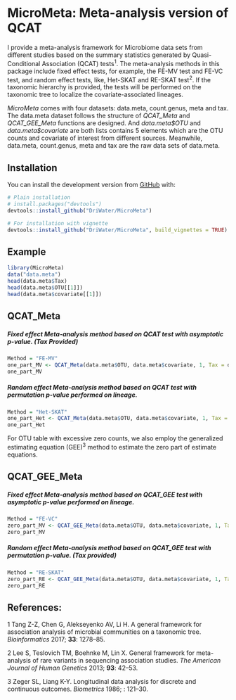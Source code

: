 
# MicroMeta: Meta-analysis version of QCAT

I provide a meta-analysis framework for Microbiome data sets from
different studies based on the summary statistics generated by
Quasi-Conditional Association (QCAT) tests<sup>1</sup>. The
meta-analysis methods in this package include fixed effect tests, for
example, the FE-MV test and FE-VC test, and random effect tests, like,
Het-SKAT and RE-SKAT test<sup>2</sup>. If the taxonomic hierarchy is
provided, the tests will be performed on the taxonomic tree to localize
the covariate-associated lineages.

*MicroMeta* comes with four datasets: data.meta, count.genus, meta and
tax. The data.meta dataset follows the structure of *QCAT_Meta* and
*QCAT_GEE_Meta* functions are designed. And *data.meta\$OTU* and
*data.meta\$covariate* are both lists contains 5 elements which are the
OTU counts and covariate of interest from different sources. Meanwhile,
data.meta, count.genus, meta and tax are the raw data sets of data.meta.

## Installation

You can install the development version from
[GitHub](https://github.com/DriWater/MicroMeta) with:

``` r
# Plain installation
# install.packages("devtools")
devtools::install_github("DriWater/MicroMeta")

# For installation with vignette
devtools::install_github("DriWater/MicroMeta", build_vignettes = TRUE)
```

## Example

``` r
library(MicroMeta)
data("data.meta")
head(data.meta$Tax)
head(data.meta$OTU[[1]])
head(data.meta$covariate[[1]])
```

## QCAT_Meta

##### Fixed effect Meta-analysis method based on QCAT test with asymptotic p-value. (Tax Provided)

``` r
Method = "FE-MV"
one_part_MV <- QCAT_Meta(data.meta$OTU, data.meta$covariate, 1, Tax = data.meta$Tax, Method = Method, n.perm = NULL)
one_part_MV
```

##### Random effect Meta-analysis method based on QCAT test with permutation p-value performed on lineage.

``` r
Method = "Het-SKAT"
one_part_Het <- QCAT_Meta(data.meta$OTU, data.meta$covariate, 1, Tax = NULL, Method = Method, n.perm = 100, use.cpp = T)
one_part_Het
```

For OTU table with excessive zero counts, we also employ the generalized
estimating equation (GEE)<sup>3</sup> method to estimate the zero part
of estimate equations.

## QCAT_GEE_Meta

##### Fixed effect Meta-analysis method based on QCAT_GEE test with asymptotic p-value performed on lineage.

``` r
Method = "FE-VC"
zero_part_MV <- QCAT_GEE_Meta(data.meta$OTU, data.meta$covariate, 1, Tax = NULL, Method = Method, n.perm = NULL)
zero_part_MV 
```

##### Random effect Meta-analysis method based on QCAT_GEE test with permutation p-value. (Tax provided)

``` r
Method = "RE-SKAT"
zero_part_RE <- QCAT_GEE_Meta(data.meta$OTU, data.meta$covariate, 1, Tax = data.meta$Tax, Method = Method, n.perm = 200, use.cpp = T)
zero_part_RE
```

## References:

<div id="refs" class="references csl-bib-body">

<div id="ref-tang2017general" class="csl-entry">

<span class="csl-left-margin">1 </span><span
class="csl-right-inline">Tang Z-Z, Chen G, Alekseyenko AV, Li H. A
general framework for association analysis of microbial communities on a
taxonomic tree. *Bioinformatics* 2017; **33**: 1278–85.</span>

</div>

<div id="ref-lee2013general" class="csl-entry">

<span class="csl-left-margin">2 </span><span
class="csl-right-inline">Lee S, Teslovich TM, Boehnke M, Lin X. General
framework for meta-analysis of rare variants in sequencing association
studies. *The American Journal of Human Genetics* 2013; **93**:
42–53.</span>

</div>

<div id="ref-zeger1986longitudinal" class="csl-entry">

<span class="csl-left-margin">3 </span><span
class="csl-right-inline">Zeger SL, Liang K-Y. Longitudinal data analysis
for discrete and continuous outcomes. *Biometrics* 1986; :
121–30.</span>

</div>

</div>
